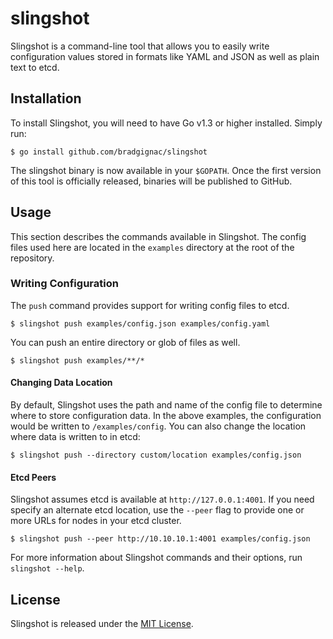 # slingshot

Slingshot is a command-line tool that allows you to easily write configuration values stored in formats like YAML and JSON as well as plain text to etcd.

## Installation

To install Slingshot, you will need to have Go v1.3 or higher installed. Simply run:

```
$ go install github.com/bradgignac/slingshot
```

The slingshot binary is now available in your `$GOPATH`. Once the first version of this tool is officially released, binaries will be published to GitHub.

## Usage

This section describes the commands available in Slingshot. The config files used here are located in the `examples` directory at the root of the repository.

### Writing Configuration

The `push` command provides support for writing config files to etcd.

```
$ slingshot push examples/config.json examples/config.yaml
```

You can push an entire directory or glob of files as well.

```
$ slingshot push examples/**/*
```

#### Changing Data Location

By default, Slingshot uses the path and name of the config file to determine where to store configuration data. In the above examples, the configuration would be written to `/examples/config`. You can also change the location where data is written to in etcd:

```
$ slingshot push --directory custom/location examples/config.json
```

#### Etcd Peers

Slingshot assumes etcd is available at `http://127.0.0.1:4001`. If you need specify an alternate etcd location, use the `--peer` flag to provide one or more URLs for nodes in your etcd cluster.

```
$ slingshot push --peer http://10.10.10.1:4001 examples/config.json
```

For more information about Slingshot commands and their options, run `slingshot --help`.

## License

Slingshot is released under the [MIT License](LICENSE).
